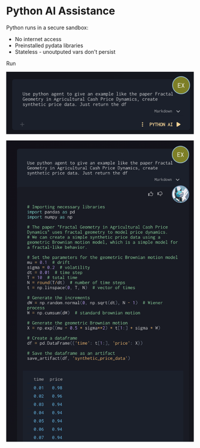 # Python AI Assistance

Python runs in a secure sandbox:
- No internet access
- Preinstalled pydata libraries
- Stateless - unoutputed vars don't persist 

Run

![Python AI Interface](./images/user/020_Python_AI_1.png)

![Python AI Results](./images/user/020_Python_AI_2.png)

